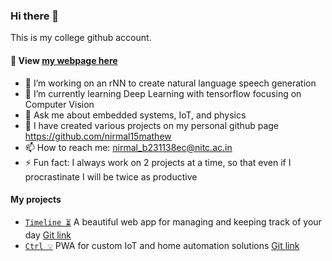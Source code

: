 ### Hi there 👋

This is my college github account.
#### 🔮 View [my webpage here](https://nirmalthomasmathew.vercel.app/)

- 🔭 I’m working on an rNN to create natural language speech generation
- 🌱 I’m currently learning Deep Learning with tensorflow focusing on Computer Vision
- 💬 Ask me about embedded systems, IoT, and physics
- 🚀 I have created various projects on my personal github page https://github.com/nirmal15mathew
- 📫 How to reach me: nirmal_b231138ec@nitc.ac.in
- ⚡ Fun fact: I always work on 2 projects at a time, so that even if I procrastinate I will be twice as productive

#### My projects

- [`Timeline ⏳`](https://timeline-psi.vercel.app/) A beautiful web app for managing and keeping track of your day [Git link](https://github.com/nirmal15mathew/timeline)
- [`Ctrl 💡`](https://ctrl-opal.vercel.app/) PWA for custom IoT and home automation solutions [Git link](https://ctrl-opal.vercel.app/)
